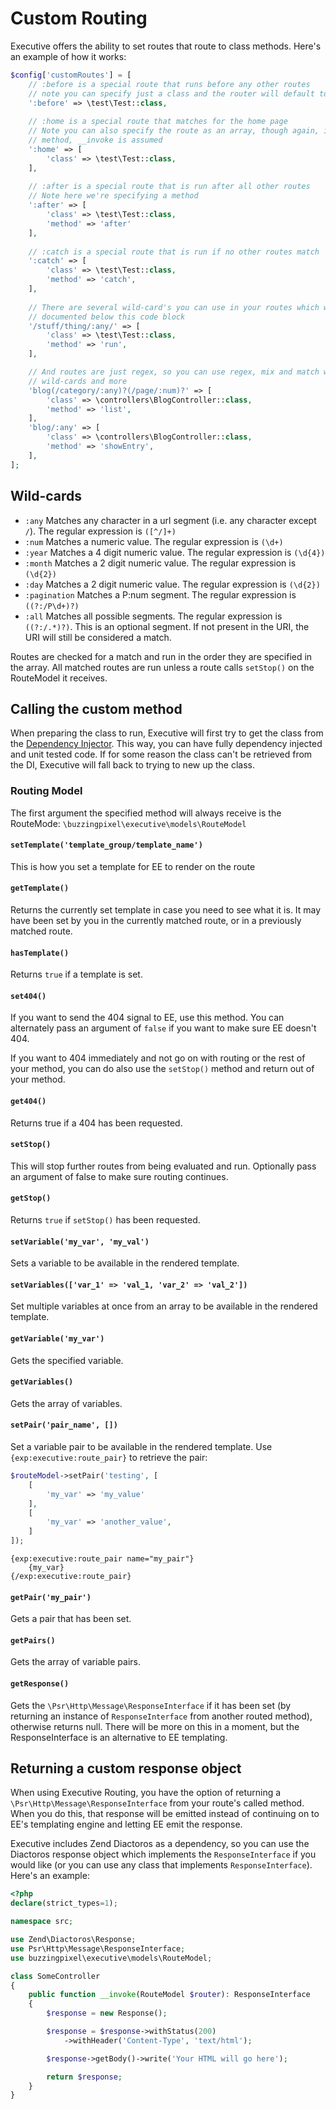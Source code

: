 # Custom Routing

Executive offers the ability to set routes that route to class methods. Here's an example of how it works:

```php
$config['customRoutes'] = [
    // :before is a special route that runs before any other routes
    // note you can specify just a class and the router will default to use the __invoke method
    ':before' => \test\Test::class,
    
    // :home is a special route that matches for the home page
    // Note you can also specify the route as an array, though again, if you don't speicify
    // method, __invoke is assumed
    ':home' => [
        'class' => \test\Test::class,
    ],
    
    // :after is a special route that is run after all other routes
    // Note here we're specifying a method
    ':after' => [
        'class' => \test\Test::class,
        'method' => 'after'
    ],
    
    // :catch is a special route that is run if no other routes match
    ':catch' => [
        'class' => \test\Test::class,
        'method' => 'catch',
    ],
    
    // There are several wild-card's you can use in your routes which will be
    // documented below this code block
    '/stuff/thing/:any/' => [
        'class' => \test\Test::class,
        'method' => 'run',
    ],

    // And routes are just regex, so you can use regex, mix and match with
    // wild-cards and more
    'blog(/category/:any)?(/page/:num)?' => [
        'class' => \controllers\BlogController::class,
        'method' => 'list',
    ],
    'blog/:any' => [
        'class' => \controllers\BlogController::class,
        'method' => 'showEntry',
    ],
];
```

## Wild-cards

- `:any` Matches any character in a url segment (i.e. any character except `/`). The regular expression is `([^/]+)`
- `:num` Matches a numeric value. The regular expression is `(\d+)`
- `:year` Matches a 4 digit numeric value. The regular expression is `(\d{4})`
- `:month` Matches a 2 digit numeric value. The regular expression is `(\d{2})`
- `:day` Matches a 2 digit numeric value. The regular expression is `(\d{2})`
- `:pagination` Matches a P:num segment. The regular expression is `((?:/P\d+)?)`
- `:all` Matches all possible segments. The regular expression is `((?:/.*)?)`. This is an optional segment. If not present in the URI, the URI will still be considered a match.

Routes are checked for a match and run in the order they are specified in the array. All matched routes are run unless a route calls `setStop()` on the RouteModel it receives.

## Calling the custom method

When preparing the class to run, Executive will first try to get the class from the [Dependency Injector](dependency-injection.md). This way, you can have fully dependency injected and unit tested code. If for some reason the class can't be retrieved from the DI, Executive will fall back to trying to new up the class.

### Routing Model

The first argument the specified method will always receive is the RouteMode: `\buzzingpixel\executive\models\RouteModel`

#### `setTemplate('template_group/template_name')`

This is how you set a template for EE to render on the route

#### `getTemplate()`

Returns the currently set template in case you need to see what it is. It may have been set by you in the currently matched route, or in a previously matched route.

#### `hasTemplate()`

Returns `true` if a template is set.

#### `set404()`

If you want to send the 404 signal to EE, use this method. You can alternately pass an argument of `false` if you want to make sure EE doesn't 404.

If you want to 404 immediately and not go on with routing or the rest of your method, you can do also use the `setStop()` method and return out of your method.

#### `get404()`

Returns true if a 404 has been requested.

#### `setStop()`

This will stop further routes from being evaluated and run. Optionally pass an argument of false to make sure routing continues.

#### `getStop()`

Returns `true` if `setStop()` has been requested.

#### `setVariable('my_var', 'my_val')`

Sets a variable to be available in the rendered template.

#### `setVariables(['var_1' => 'val_1, 'var_2' => 'val_2'])`

Set multiple variables at once from an array to be available in the rendered template.

#### `getVariable('my_var')`

Gets the specified variable.

#### `getVariables()`

Gets the array of variables.

#### `setPair('pair_name', [])`

Set a variable pair to be available in the rendered template. Use `{exp:executive:route_pair}` to retrieve the pair:

```php
$routeModel->setPair('testing', [
    [
        'my_var' => 'my_value'
    ],
    [
        'my_var' => 'another_value',
    ]
]);
```

```ee
{exp:executive:route_pair name="my_pair"}
    {my_var}
{/exp:executive:route_pair}
```

#### `getPair('my_pair')`

Gets a pair that has been set.

#### `getPairs()`

Gets the array of variable pairs.

#### `getResponse()`

Gets the `\Psr\Http\Message\ResponseInterface` if it has been set (by returning an instance of `ResponseInterface` from another routed method), otherwise returns null. There will be more on this in a moment, but the ResponseInterface is an alternative to EE templating.

## Returning a custom response object

When using Executive Routing, you have the option of returning a `\Psr\Http\Message\ResponseInterface` from your route's called method. When you do this, that response will be emitted instead of continuing on to EE's templating engine and letting EE emit the response.

Executive includes Zend Diactoros as a dependency, so you can use the Diactoros response object which implements the `ResponseInterface` if you would like (or you can use any class that implements `ResponseInterface`). Here's an example:

```php
<?php
declare(strict_types=1);

namespace src;

use Zend\Diactoros\Response;
use Psr\Http\Message\ResponseInterface;
use buzzingpixel\executive\models\RouteModel;

class SomeController
{
    public function __invoke(RouteModel $router): ResponseInterface
    {
        $response = new Response();

        $response = $response->withStatus(200)
            ->withHeader('Content-Type', 'text/html');

        $response->getBody()->write('Your HTML will go here');

        return $response;
    }
}
```
